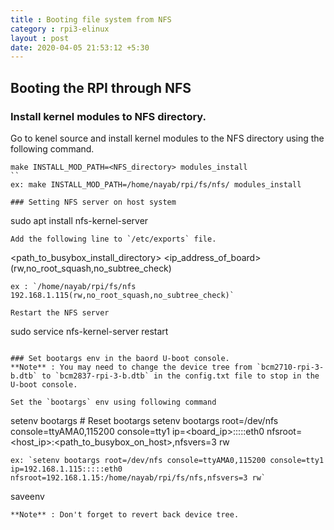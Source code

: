 ```yaml
---
title : Booting file system from NFS
category : rpi3-elinux
layout : post
date: 2020-04-05 21:53:12 +5:30
---
```

## Booting the RPI through NFS
### Install kernel modules to NFS directory.

Go to kenel source and install kernel modules to the NFS directory using the following command.
```
make INSTALL_MOD_PATH=<NFS_directory> modules_install
``
ex: make INSTALL_MOD_PATH=/home/nayab/rpi/fs/nfs/ modules_install

### Setting NFS server on host system
```
sudo apt install nfs-kernel-server
```
Add the following line to `/etc/exports` file.
```
<path_to_busybox_install_directory> <ip_address_of_board>(rw,no_root_squash,no_subtree_check)
```
ex : `/home/nayab/rpi/fs/nfs 192.168.1.115(rw,no_root_squash,no_subtree_check)`

Restart the NFS server
```
sudo service nfs-kernel-server restart
```

### Set bootargs env in the baord U-boot console.
**Note** : You may need to change the device tree from `bcm2710-rpi-3-b.dtb` to `bcm2837-rpi-3-b.dtb` in the config.txt file to stop in the U-boot console.

Set the `bootargs` env using following command
```
setenv bootargs # Reset bootargs
setenv bootargs root=/dev/nfs console=ttyAMA0,115200 console=tty1 ip=<board_ip>:::::eth0 nfsroot=<host_ip>:<path_to_busybox_on_host>,nfsvers=3 rw
```
ex: `setenv bootargs root=/dev/nfs console=ttyAMA0,115200 console=tty1 ip=192.168.1.115:::::eth0 nfsroot=192.168.1.15:/home/nayab/rpi/fs/nfs,nfsvers=3 rw`
```
saveenv
```
**Note** : Don't forget to revert back device tree.
